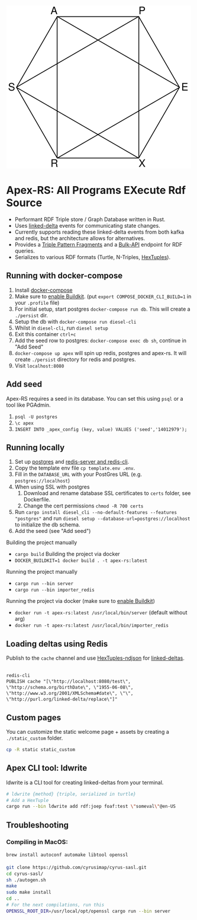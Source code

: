 ![Apex-RS Logo](./static/logo_title.svg)

# Apex-RS: All Programs EXecute Rdf Source

- Performant RDF Triple store / Graph Database written in Rust.
- Uses [linked-delta](https://github.com/ontola/linked-delta) events for communicating state changes.
- Currently supports reading these linked-delta events from both kafka and redis, but the architecture allows for alternatives.
- Provides a [Triple Pattern Fragments](https://linkeddatafragments.org/specification/triple-pattern-fragments/) and a [Bulk-API](https://github.com/ontola/bulk-api) endpoint for RDF queries.
- Serializes to various RDF formats (Turtle, N-Triples, [HexTuples](https://github.com/ontola/hextuples)).

## Running with docker-compose

1. Install [docker-compose](https://docs.docker.com/compose/install/)
1. Make sure to [enable Buildkit](https://www.docker.com/blog/faster-builds-in-compose-thanks-to-buildkit-support/). (put `export COMPOSE_DOCKER_CLI_BUILD=1` in your `.profile` file)
1. For initial setup, start postgres `docker-compose run db`. This will create a `./persist` dir.
1. Setup the db with `docker-compose run diesel-cli`
1. Whilst in `diesel-cli`, run `diesel setup`
1. Exit this container `ctrl+c`
1. Add the seed row to postgres: `docker-compose exec db sh`, continue in "Add Seed"
1. `docker-compose up apex` will spin up redis, postgres and apex-rs. It will create `./persist` directory for redis and postgres.
1. Visit `localhost:8080`

## Add seed

Apex-RS requires a seed in its database.
You can set this using `psql` or a tool like PGAdmin.

1. `psql -U postgres`
1. `\c apex`
1. `INSERT INTO _apex_config (key, value) VALUES ('seed','14012979');`

## Running locally

1. Set up [postgres](https://www.postgresql.org/docs/current/tutorial-install.html) and [redis-server and redis-cli](https://redis.io/topics/quickstart).
1. Copy the template env file `cp template.env .env`.
1. Fill in the `DATABASE_URL` with your PostGres URL (e.g. `postgres://localhost`)
1. When using SSL with postgres
    1. Download and rename database SSL certificates to `certs` folder, see Dockerfile.
    1. Change the cert permissions `chmod -R 700 certs`
1. Run `cargo install diesel_cli --no-default-features --features "postgres"` and run `diesel setup --database-url=postgres://localhost` to initialize the db schema.
1. Add the seed (see "Add seed")

Building the project manually
- `cargo build`
Building the project via docker
- `DOCKER_BUILDKIT=1 docker build . -t apex-rs:latest`

Running the project manually
- `cargo run --bin server`
- `cargo run --bin importer_redis`

Running the project via docker (make sure to [enable Buildkit](https://www.docker.com/blog/faster-builds-in-compose-thanks-to-buildkit-support/))
- `docker run -t apex-rs:latest /usr/local/bin/server` (default without arg)
- `docker run -t apex-rs:latest /usr/local/bin/importer_redis`

## Loading deltas using Redis

Publish to the `cache` channel and use [HexTuples-ndjson](https://github.com/ontola/hextuples) for [linked-deltas](https://github.com/ontola/linked-delta).

```shis-12a

redis-cli
PUBLISH cache "[\"http://localhost:8080/test\", \"http://schema.org/birthDate\", \"1955-06-08\", \"http://www.w3.org/2001/XMLSchema#date\", \"\", \"http://purl.org/linked-delta/replace\"]"
```

## Custom pages

You can customize the static welcome page + assets by creating a `./static_custom` folder.

```sh
cp -R static static_custom
```

## Apex CLI tool: ldwrite

ldwrite is a CLI tool for creating linked-deltas from your terminal.

```sh
# ldwrite {method} {triple, serialized in turtle}
# Add a HexTuple
cargo run --bin ldwrite add rdf:joep foaf:test \"someval\"@en-US
```

## Troubleshooting

### Compiling in MacOS:

```sh
brew install autoconf automake libtool openssl

git clone https://github.com/cyrusimap/cyrus-sasl.git
cd cyrus-sasl/
sh ./autogen.sh
make
sudo make install
cd ..
# For the next compilations, run this
OPENSSL_ROOT_DIR=/usr/local/opt/openssl cargo run --bin server
```
